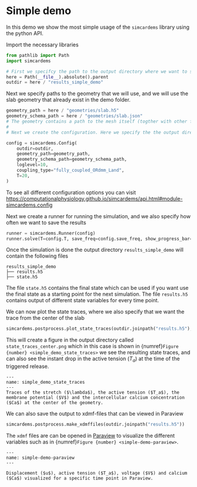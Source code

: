 # Simple demo

In this demo we show the most simple usage of the `simcardems` library using the python API.

Import the necessary libraries


```python
from pathlib import Path
import simcardems
```


```python
# First we specifcy the path to the output directory where we want to store the results
here = Path(__file__).absolute().parent
outdir = here / "results_simple_demo"
```

Next we specify paths to the geometry that we will use, and we will use the slab geometry that already exist in the demo folder.

```python
geometry_path = here / "geometries/slab.h5"
geometry_schema_path = here / "geometries/slab.json"
# The geometry contains a path to the mesh itself (togther with other functions such as meshfunctions and fibers), and a path to a schema which describes what information that can be found in the geometry file. Please see https://computationalphysiology.github.io/cardiac_geometries/ for more info about the geometries
#
# Next we create the configuration. Here we specify the the output directory, the path to the geometry, how long we want to simulate and the coupling type. We use the `fulle_coupled_ORdmm_Land` coupling type which contains the stronlgy coupled O'Hara-Rudy model coupled to the Land model. The other options here are `explicit_ORdmm_Land` where the coupling is explicit and `pureEP_ORdmm_Land` which will run a pure EP simulation without mechanics.
```

```python
config = simcardems.Config(
    outdir=outdir,
    geometry_path=geometry_path,
    geometry_schema_path=geometry_schema_path,
    loglevel=10,
    coupling_type="fully_coupled_ORdmm_Land",
    T=20,
)
```

To see all different configuration options you can visit https://computationalphysiology.github.io/simcardems/api.html#module-simcardems.config


Next we create a runner for running the simulation, and we also specify how often we want to save the results

```python
runner = simcardems.Runner(config)
runner.solve(T=config.T, save_freq=config.save_freq, show_progress_bar=True)
```

Once the simulation is done the output directory `results_simple_demo` will contain the following files

```
results_simple_demo
├── results.h5
├── state.h5
```
The file `state.h5` contains the final state which can be used if you want use the final state as a starting point for the next simulation.
The file `results.h5` contains output of different state variables for every time point.

We can now plot the state traces, where we also specify that we want the trace from the center of the slab

```python
simcardems.postprocess.plot_state_traces(outdir.joinpath("results.h5"), "center")
```

This will create a figure in the output directory called `state_traces_center.png` which in this case is shown in {numref}`Figure {number} <simple_demo_state_traces>` we see the resulting state traces, and can also see the instant drop in the active tension ($T_a$) at the time of the triggered release.

```{figure} figures/simple_demo_state_traces.png
---
name: simple_demo_state_traces
---
Traces of the stretch ($\lambda$), the active tension ($T_a$), the membrane potential ($V$) and the intercellular calcium concentration ($Ca$) at the center of the geometry.
```

We can also save the output to xdmf-files that can be viewed in Paraview


```python
simcardems.postprocess.make_xdmffiles(outdir.joinpath("results.h5"))
```

The `xdmf` files are can be opened in [Paraview](https://www.paraview.org/download/) to visualize the different variables such as in {numref}`Figure {number} <simple-demo-paraview>`.

```{figure} figures/simple_demo.png
---
name: simple-demo-paraview
---

Displacement ($u$), active tension ($T_a$), voltage ($V$) and calcium ($Ca$) visualized for a specific time point in Paraview.
```
